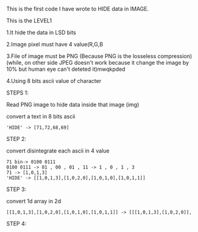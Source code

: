 This is the first code I have wrote to HIDE data in IMAGE.

This is the LEVEL1

1.It hide the data in LSD bits

2.Image pixel must have 4 value(R,G,B

3.File of image must be PNG (Because PNG is the losseless compression)(while, on other side JPEG doesn't work because it change the image by 10% but human eye can't deteted it)mwqkpded

4.Using 8 bits ascii value of character

STEPS 1:

Read PNG image to hide data inside that image (img)

convert a text in 8 bits ascii
    
    'HIDE' -> [71,72,68,69]
    

STEP 2:

convert disintegrate each ascii in 4 value

    71 bin-> 0100 0111 
    0100 0111 -> 01 , 00 , 01 , 11 -> 1 , 0 , 1 , 3
    71 -> [1,0,1,3]
    'HIDE' -> [[1,0,1,3],[1,0,2,0],[1,0,1,0],[1,0,1,1]]
    
STEP 3:

convert 1d array in 2d 

    [[1,0,1,3],[1,0,2,0],[1,0,1,0],[1,0,1,1]] -> [[[1,0,1,3],[1,0,2,0]],

STEP 4:
